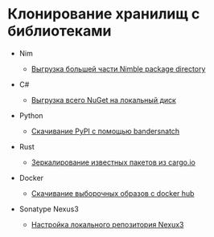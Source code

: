 # Клонирование хранилищ с библиотеками
* Nim
  * [Выгрузка большей части Nimble package directory](nimble.md)

* C#
  * [Выгрузка всего NuGet на локальный диск](getNuget.md)
 
* Python
  * [Скачивание PyPI с помощью bandersnatch](pypi.md)

* Rust
  * [Зеркалирование известных пакетов из cargo.io](cargoBareMinimum.md)

* Docker
  * [Скачивание выборочных образов с docker hub](dockerRegistry.md)

* Sonatype Nexus3
  * [Настройка локального репозитория Nexux3](sonatypeNexus3.md)
